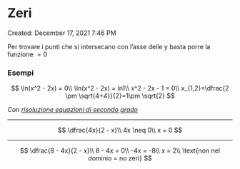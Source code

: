# Zeri

Created: December 17, 2021 7:46 PM

Per trovare i punti che si intersecano con l’asse delle y basta porre la funzione $= 0$

### Esempi

$$
\ln(x^2 - 2x) = 0\\
\ln(x^2 - 2x) = ln1\\
x^2 - 2x - 1 = 0\\
x_{1,2}=\dfrac{2 \pm \sqrt{4+4}}{2}=1\pm \sqrt{2}
$$

*Con [risoluzione equazioni di secondo grado](../Risoluzione%20equazioni%20di%20secondo%20grado%20289a14c7ffd94a288278f52c440423cc.md)*

---

$$
\dfrac{4x}{2 - x}\\
4x \neq 0\\
x = 0
$$

---

$$
\dfrac{8 - 4x}{2 - x}\\
8 - 4x = 0\\
-4x = -8\\
x = 2\\
\text{non nel dominio = no zeri}
$$